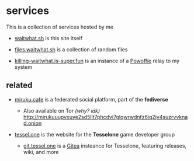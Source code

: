 # services

This is a collection of services hosted by me

- [waitwhat.sh](https://waitwhat.sh) is this site itself

- [files.waitwhat.sh](https://files.waitwhat.sh/) is a collection of random files

- [killing-waitwhat.is-super.fun](https://killing-waitwhat.is-super.fun/) is an instance of a [Powoffie](/projects/powoffie/) relay to my system

## related

- [miruku.cafe](https://miruku.cafe/) is a federated social platform, part of the **fediverse**
    - Also available on Tor _(why? idk)_ http://mirukuuupyxuye2sd5llt7phcdvi7glqwrwdnfz6iq2jv4suzrvvknad.onion

- [tessel.one](https://tessel.one) is the website for the **Tesselone** game developer group
    - [git.tessel.one](https://git.tessel.one) is a [Gitea](https://gitea.com/) insteance for Tesselone, featuring releases, wiki, and more
